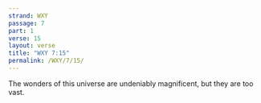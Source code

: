 ```yaml
---
strand: WXY
passage: 7
part: 1
verse: 15
layout: verse
title: "WXY 7:15"
permalink: /WXY/7/15/
---
```

The wonders of this universe are undeniably magnificent, but they are too vast.
